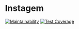 # Instagem
[![Maintainability](https://api.codeclimate.com/v1/badges/f79602daa1e18a1f17c6/maintainability)](https://codeclimate.com/github/akz92/instagem/maintainability)
[![Test Coverage](https://api.codeclimate.com/v1/badges/f79602daa1e18a1f17c6/test_coverage)](https://codeclimate.com/github/akz92/instagem/test_coverage)
